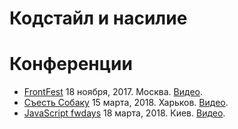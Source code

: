 # Кодстайл и насилие

# Конференции

+ [FrontFest][1] 18 ноября, 2017. Москва. [Видео][2].
+ [Съесть Собаку][3] 15 марта, 2018. Харьков. [Видео][5].
+ [JavaScript fwdays][4] 18 марта, 2018. Киев. [Видео][6].

[1]: https://2017.frontfest.ru/en/
[2]: https://www.youtube.com/watch?v=HZF3XRNOpGo
[3]: https://eatdog.com.ua/
[4]: https://fwdays.com/en/event/js-fwdays-2018
[5]: https://www.youtube.com/watch?v=XkoC18vDO_A&list=PLrMnVHTl8Te49s0QY-ZMgP7_hj9T-jg1L&index=8
[6]: https://www.youtube.com/watch?v=qHIhWxHSi_0&index=9&list=PLPcgQFk9n9y8_G0Gyh0yqDuiZqy15RLDo
